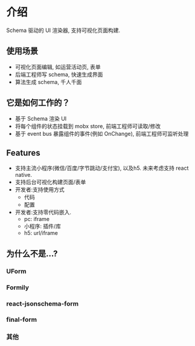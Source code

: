 # 介绍

Schema 驱动的 UI 渲染器, 支持可视化页面构建.

## 使用场景

- 可视化页面编辑, 如运营活动页, 表单
- 后端工程师写 schema, 快速生成界面
- 算法生成 schema, 千人千面

## 它是如何工作的？

- 基于 Schema 渲染 UI
- 将每个组件的状态挂载到 mobx store, 前端工程师可读取/修改
- 基于 event bus 暴露组件的事件(例如 OnChange), 前端工程师可监听处理 

## Features

- 支持主流小程序(微信/百度/字节跳动/支付宝), 以及h5. 未来考虑支持 react native.
- 支持后台可视化构建页面/表单
- 开发者:支持使用方式
  - 代码
  - 配置
- 开发者:支持零代码嵌入.
  - pc: iframe
  - 小程序: 插件/库
  - h5: url/iframe

## 为什么不是...?

### UForm

### Formily

### react-jsonschema-form

### final-form

### 其他
